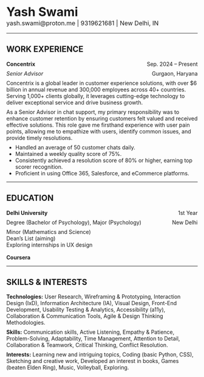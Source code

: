 <div style="font-size: 2rem; font-weight: bold;">
  Yash Swami
</div>

<div style="font-size: 1rem; margin-bottom: 1rem;">
  yash.swami@proton.me | 9319621681 | New Delhi, IN
</div>

---

## WORK EXPERIENCE

<div style="display: flex; justify-content: space-between; gap: 1rem; margin-top: 1rem;">
  <div style="font-weight: bold;">Concentrix</div>
  <div>Sep. 2024 – Present</div>
</div>

<div style="display: flex; justify-content: space-between; gap: 1rem; margin-top: 0.5rem;">
  <div style="font-style: italic;">Senior Advisor</div>
  <div>Gurgaon, Haryana</div>
</div>

<div style="margin-top: 0.5rem;">
  Concentrix is a global leader in customer experience solutions, with over $6 billion in annual revenue and 300,000 employees across 40+ countries. Serving 1,000+ clients globally, it leverages cutting-edge technology to deliver exceptional service and drive business growth.
</div>

<div style="margin-top: 0.5rem;">
  As a Senior Advisor in chat support, my primary responsibility was to enhance customer retention by ensuring customers felt valued and received effective solutions. This role gave me firsthand experience with user pain points, allowing me to empathize with users, identify common issues, and provide timely resolutions.
</div>

<ul style="margin-top: 0.5rem;">
  <li>Handled an average of 50 customer chats daily.</li>
  <li>Maintained a weekly quality score of 75%.</li>
  <li>Consistently achieved a resolution score of 80% or higher, earning top scorer recognition.</li>
  <li>Proficient in using Office 365, Salesforce, and eCommerce platforms.</li>
</ul>

---

## EDUCATION

<div style="display: flex; justify-content: space-between; gap: 1rem; margin-top: 1rem;">
  <div style="font-weight: bold;">Delhi University</div>
  <div>1st Year</div>
</div>

<div style="display: flex; justify-content: space-between; gap: 1rem; margin-top: 0.5rem;">
  <div>Degree (Bachelor of Psychology), Major (Psychology)</div>
  <div>New Delhi</div>
</div>

<div style="margin-top: 0.5rem;">
  Minor (Mathematics and Science)<br>
  Dean’s List (aiming)<br>
  Exploring internships in UX design
</div>

<div style="margin-top: 1rem; font-weight: bold;">
  Coursera
</div>

---

## SKILLS & INTERESTS

<div style="margin-top: 0.5rem;">
  <strong>Technologies:</strong> User Research, Wireframing & Prototyping, Interaction Design (IxD), Information Architecture (IA), Visual Design, Front-End Development, Usability Testing & Analytics, Accessibility (a11y), Collaboration & Communication Tools, Agile & Design Thinking Methodologies.
</div>

<div style="margin-top: 0.5rem;">
  <strong>Skills:</strong> Communication skills, Active Listening, Empathy & Patience, Problem-Solving, Adaptability, Time Management, Attention to Detail, Collaboration & Teamwork, Critical Thinking, Conflict Resolution.
</div>

<div style="margin-top: 0.5rem;">
  <strong>Interests:</strong> Learning new and intriguing topics, Coding (basic Python, CSS), Sketching and creative work, Developed an interest in books, Games (beaten Elden Ring), Music, Volleyball, Exploring.
</div>
